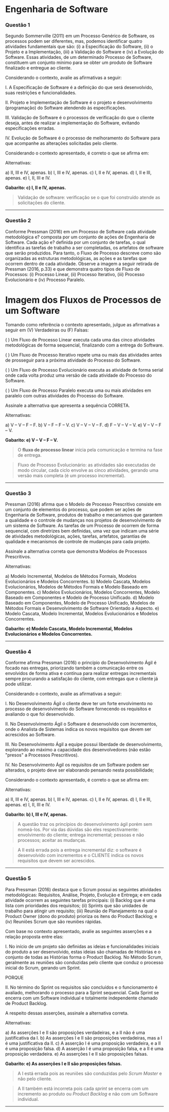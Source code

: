 # Engenharia de Software

### **Questão 1**

Segundo Sommerville (2011) em um Processo Genérico de Software, os processos podem ser diferentes, mas, podemos identificar quatro atividades fundamentais que são: (i) a Especificação do Software, (ii) o Projeto e a Implementação, (iii) a Validação do Software e (iv) a Evolução do Software. Essas atividades, de um determinado Processo de Software, constituem um conjunto mínimo para se obter um produto de Software finalizado e entregue ao cliente.

Considerando o contexto, avalie as afirmativas a seguir:

I. A Especificação de Software é a definição do que será desenvolvido, suas restrições e funcionalidades.

II. Projeto e Implementação de Software é o projeto e desenvolvimento (programação) do Software atendendo às especificações.

III. Validação de Software é o processos de verificação do que o cliente deseja, antes de realizar a implementação do Software, evitando especificações erradas.

IV. Evolução de Software é o processo de melhoramento do Software para que acompanhe as alterações solicitadas pelo cliente.

Considerando o contexto apresentado, é correto o que se afirma em:

Alternativas:

a) II, III e IV, apenas.
b) I, III e IV, apenas.
c) I, II e IV, apenas.
d) I, II e III, apenas.
e) I, II, III e IV.

**Gabarito: c) I, II e IV, apenas.**

>Validação de software: verificação se o que foi construído atende as
solicitações do cliente.

---

### **Questão 2**

Conforme Pressman (2016) em um Processo de Software cada atividade metodológica e? composta por um conjunto de ações de Engenharia de Software. Cada ação e? definida por um conjunto de tarefas, o qual identifica as tarefas de trabalho a ser completadas, os artefatos de software que serão produzidos. Para tanto, o Fluxo de Processo descreve como são organizadas as estruturas metodológicas, as ações e as tarefas que ocorrem dentro de cada atividade. Observe a imagem a seguir retirada de Pressman (2016, p.33) e que demonstra quatro tipos de Fluxo de Processos: (i) Processo Linear, (ii) Processo Iterativo, (iii) Processo Evolucionário e (iv) Processo Paralelo.

# Imagem dos Fluxos de Processos de um Software

Tomando como referência o contexto apresentado, julgue as afirmativas a seguir em (V) Verdadeiras ou (F) Falsas:

(   ) Um Fluxo de Processo Linear executa cada uma das cinco atividades metodológicas de forma sequencial, finalizando com a entrega do Software.

(   ) Um Fluxo de Processo Iterativo repete uma ou mais das atividades antes de prosseguir para a próxima atividade do Processo do Software.

(   ) Um Fluxo de Processo Evolucionário executa as atividade de forma serial onde cada volta produz uma versão de cada atividade do Processo do Software.

(   ) Um Fluxo de Processo Paralelo executa uma ou mais atividades em paralelo com outras atividades do Processo do Software.

Assinale a alternativa que apresenta a sequência CORRETA.

Alternativas:

a) V – V – F – F.
b) V – F – F – V.
c) V – V – V – F.
d) F – V – V – V.
e) V – V – F – V.

**Gabarito: e) V – V – F – V.**

>O **fluxo de processo linear** inicia pela comunicação e termina na fase de entrega.

>Fluxo de Processo Evolucionário: as atividades são executadas de modo circular, cada ciclo envolve as cinco atividades, gerando uma versão mais completa (é um processo incremental).

---

### **Questão 3**

Pressman (2016) afirma que o Modelo de Processo Prescritivo consiste em um conjunto de elementos do processo, que podem ser ações de Engenharia de Software, produtos de trabalho e mecanismos que garantem a qualidade e o controle de mudanças nos projetos de desenvolvimento de um sistema de Software. As tarefas de um Processo de  ocorrem de forma sequencial, com diretrizes bem definidas, uma vez que indicam uma série de atividades metodológicas, ações, tarefas, artefatos, garantias de qualidade e mecanismos de controle de mudanças para cada projeto.

Assinale a alternativa correta que demonstra Modelos de Processos Prescritivos.

Alternativas:

a) Modelo Incremental, Modelos de Métodos Formais, Modelos Evolucionários e Modelos Concorrentes.
b) Modelo Cascata, Modelos Evolucionários, Modelos de Métodos Formais e Modelo Baseado em Componentes.
c) Modelos Evolucionários, Modelos Concorrentes, Modelo Baseado em Componentes e Modelo de Processo Unificado.
d) Modelo Baseado em Componentes, Modelo de Processo Unificado, Modelos de Métodos Formais e Desenvolvimento de Software Orientado a Aspecto.
e) Modelo Cascata, Modelo Incremental, Modelos Evolucionários e Modelos Concorrentes.

**Gabarito: e) Modelo Cascata, Modelo Incremental, Modelos Evolucionários e Modelos Concorrentes.**

---

### **Questão 4**

Conforme afirma Pressman (2016) o princípio do Desenvolvimento Ágil é focado nas entregas, priorizando também a comunicação entre os envolvidos de forma ativa e contínua para realizar entregas incrementais sempre procurando a satisfação do cliente, com entregas que o cliente já pode utilizar.

Considerando o contexto, avalie as afirmativas a seguir:

I. No Desenvolvimento Ágil o cliente deve ter um forte envolvimento no processo de desenvolvimento do Software fornecendo os requisitos e avaliando o que foi desenvolvido.

II. No Desenvolvimento Ágil o Software é desenvolvido com incrementos, onde o Analista de Sistemas indica os novos requisitos que devem ser acrescidos ao Software.

III. No Desenvolvimento Ágil a equipe possui liberdade de desenvolvimento, explorando ao máximo a capacidade dos desenvolvedores (não estão "presos" a Processos Prescritivos).

IV. No Desenvolvimento Ágil os requisitos de um Software podem ser alterados, o projeto deve ser elaborando pensando nesta possibilidade;

Considerando o contexto apresentado, é correto o que se afirma em:

Alternativas:

a) II, III e IV, apenas.
b) I, III e IV, apenas.
c) I, II e IV, apenas.
d) I, II e III, apenas.
e) I, II, III e IV.

**Gabarito: b) I, III e IV, apenas.**

>A questão traz os princípios do desenvolvimento ágil porém sem nomeá-los. Por via das dúvidas são eles respectivamente: envolvimento do cliente; entrega incremental; pessoas e não processos; aceitar as mudanças.

>A II está errada pois a entrega incremental diz: o software é desenvolvido com incrementos e o CLIENTE indica os novos requisitos que devem ser acrescidos.
---

### **Questão 5**

Para Pressman (2016) destaca que o Scrum possui as seguintes atividades metodológicas: Requisitos, Análise, Projeto, Evolução e Entrega; e em cada atividade ocorrem as seguintes tarefas principais: (i) Backlog que é uma lista com prioridades dos requisitos; (ii) Sprints que são unidades de trabalho para atingir um requisito; (iii) Reunião de Planejamento na qual o Product Owner (dono do produto) prioriza os itens do Product Backlog; e (iv) Reuniões Scrum que são reuniões rápidas.

Com base no contexto apresentado, avalie as seguintes asserções e a relação proposta entre elas:

I. No início de um projeto são definidas as ideias e funcionalidades iniciais do produto a ser desenvolvido, estas ideias são chamadas de Histórias e o conjunto de todas as Histórias forma o Product Backlog. No Método Scrum, geralmente as reuniões são conduzidas pelo cliente que conduz o processo inicial do Scrum, gerando um Sprint.

PORQUE

II. No término do Sprint os requisitos são concluídos e o funcionamento é avaliado, melhorando o processo para a Sprint sequencial. Cada Sprint se encerra com um Software individual e totalmente independente chamado de Product Backlog.

A respeito dessas asserções, assinale a alternativa correta.

Alternativas:

a) As asserções I e II são proposições verdadeiras, e a II não é uma justificativa da I.
b) As asserções I e II são proposições verdadeiras, mas a I é uma justificativa da II.
c) A asserção I é uma proposição verdadeira, e a II é uma proposição falsa.
d) A asserção I é uma proposição falsa, e a II é uma proposição verdadeira.
e) As asserções I e II são proposições falsas.

**Gabarito: e) As asserções I e II são proposições falsas.**

>A I está errada pois as reuniões são conduzidas pelo *Scrum Master* e não pelo cliente.

>A II também está incorreta pois cada *sprint* se encerra com um incremento ao produto ou *Product Backlog* e não com um Software individual.

---